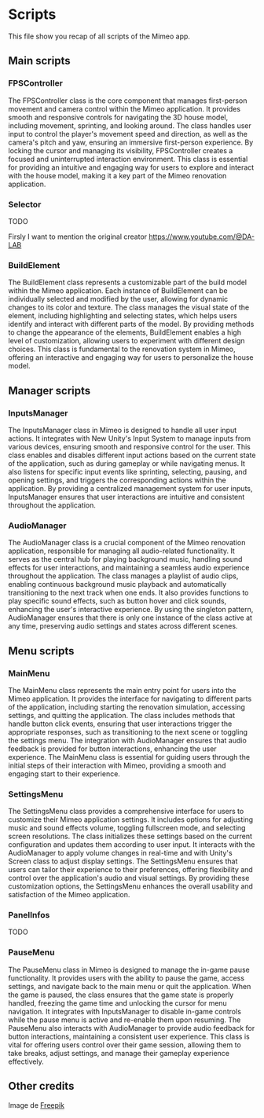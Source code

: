 # Scripts
This file show you recap of all scripts of the Mimeo app.


## Main scripts
### FPSController
The FPSController class is the core component that manages first-person movement and camera control within the Mimeo application. It provides smooth and responsive controls for navigating the 3D house model, including movement, sprinting, and looking around. The class handles user input to control the player's movement speed and direction, as well as the camera's pitch and yaw, ensuring an immersive first-person experience. By locking the cursor and managing its visibility, FPSController creates a focused and uninterrupted interaction environment. This class is essential for providing an intuitive and engaging way for users to explore and interact with the house model, making it a key part of the Mimeo renovation application.

### Selector
<warning>TODO</warning>

Firsly I want to mention the original creator https://www.youtube.com/@DA-LAB

### BuildElement
The BuildElement class represents a customizable part of the build model within the Mimeo application. Each instance of BuildElement can be individually selected and modified by the user, allowing for dynamic changes to its color and texture. The class manages the visual state of the element, including highlighting and selecting states, which helps users identify and interact with different parts of the model. By providing methods to change the appearance of the elements, BuildElement enables a high level of customization, allowing users to experiment with different design choices. This class is fundamental to the renovation system in Mimeo, offering an interactive and engaging way for users to personalize the house model.


## Manager scripts
### InputsManager
The InputsManager class in Mimeo is designed to handle all user input actions. It integrates with New Unity's Input System to manage inputs from various devices, ensuring smooth and responsive control for the user. This class enables and disables different input actions based on the current state of the application, such as during gameplay or while navigating menus. It also listens for specific input events like sprinting, selecting, pausing, and opening settings, and triggers the corresponding actions within the application. By providing a centralized management system for user inputs, InputsManager ensures that user interactions are intuitive and consistent throughout the application.

### AudioManager
The AudioManager class is a crucial component of the Mimeo renovation application, responsible for managing all audio-related functionality. It serves as the central hub for playing background music, handling sound effects for user interactions, and maintaining a seamless audio experience throughout the application. The class manages a playlist of audio clips, enabling continuous background music playback and automatically transitioning to the next track when one ends. It also provides functions to play specific sound effects, such as button hover and click sounds, enhancing the user's interactive experience. By using the singleton pattern, AudioManager ensures that there is only one instance of the class active at any time, preserving audio settings and states across different scenes.


## Menu scripts
### MainMenu
The MainMenu class represents the main entry point for users into the Mimeo application. It provides the interface for navigating to different parts of the application, including starting the renovation simulation, accessing settings, and quitting the application. The class includes methods that handle button click events, ensuring that user interactions trigger the appropriate responses, such as transitioning to the next scene or toggling the settings menu. The integration with AudioManager ensures that audio feedback is provided for button interactions, enhancing the user experience. The MainMenu class is essential for guiding users through the initial steps of their interaction with Mimeo, providing a smooth and engaging start to their experience.

### SettingsMenu
The SettingsMenu class provides a comprehensive interface for users to customize their Mimeo application settings. It includes options for adjusting music and sound effects volume, toggling fullscreen mode, and selecting screen resolutions. The class initializes these settings based on the current configuration and updates them according to user input. It interacts with the AudioManager to apply volume changes in real-time and with Unity's Screen class to adjust display settings. The SettingsMenu ensures that users can tailor their experience to their preferences, offering flexibility and control over the application's audio and visual settings. By providing these customization options, the SettingsMenu enhances the overall usability and satisfaction of the Mimeo application.

### PanelInfos
<warning>TODO</warning>

### PauseMenu
The PauseMenu class in Mimeo is designed to manage the in-game pause functionality. It provides users with the ability to pause the game, access settings, and navigate back to the main menu or quit the application. When the game is paused, the class ensures that the game state is properly handled, freezing the game time and unlocking the cursor for menu navigation. It integrates with InputsManager to disable in-game controls while the pause menu is active and re-enable them upon resuming. The PauseMenu also interacts with AudioManager to provide audio feedback for button interactions, maintaining a consistent user experience. This class is vital for offering users control over their game session, allowing them to take breaks, adjust settings, and manage their gameplay experience effectively.

## Other credits
Image de <a href="https://fr.freepik.com/photos-gratuite/concept-architecture-copyspace-gauche_2369069.htm#query=reconstruction%20a%20resolution%208k&position=35&from_view=keyword&track=ais_user&uuid=99378784-87cc-48b6-8b22-fe8c988e216a">Freepik</a>